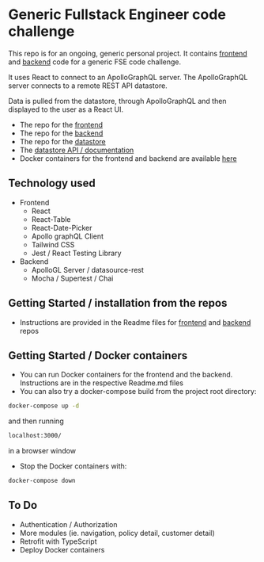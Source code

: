 
# Generic Fullstack Engineer code challenge

This repo is for an ongoing, generic personal project. It contains [frontend](https://github.com/mattburnett-repo/generic-fse-code-challenge/tree/main/frontend)  and [backend](https://github.com/mattburnett-repo/generic-fse-code-challenge/tree/main/backend) code for a generic FSE code challenge. 

It uses React to connect to an ApolloGraphQL server. The ApolloGraphQL server connects to a remote REST API datastore.

Data is pulled from the datastore, through ApolloGraphQL and then displayed to the user as a React UI.

* The repo for the [frontend](https://github.com/mattburnett-repo/generic-fse-code-challenge/tree/main/frontend)
* The repo for the [backend](https://github.com/mattburnett-repo/generic-fse-code-challenge/tree/main/backend)
* The repo for the [datastore](https://github.com/mattburnett-repo/feather-fullstack-codechallenge-datastore)
* The [datastore API / documentation](https://generic-fse-datastore.herokuapp.com/api/v1/api-docs/)
* Docker containers for the frontend and backend are available [here](https://hub.docker.com/u/mattburnett01)
## Technology used
* Frontend
  * React
  * React-Table
  * React-Date-Picker
  * Apollo graphQL Client
  * Tailwind CSS
  * Jest / React Testing Library
* Backend
  * ApolloGL Server / datasource-rest
  * Mocha / Supertest / Chai

## Getting Started / installation from the repos
* Instructions are provided in the Readme files for [frontend](https://github.com/mattburnett-repo/generic-fse-code-challenge/tree/main/frontend) and [backend](https://github.com/mattburnett-repo/generic-fse-code-challenge/tree/main/backend) repos
  
## Getting Started / Docker containers
* You can run Docker containers for the frontend and the backend. Instructions are in the respective Readme.md files
* You can also try a docker-compose build from the project root directory:
```bash
docker-compose up -d
```
and then running
```bash
localhost:3000/
```
in a browser window
* Stop the Docker containers with:
```bash
docker-compose down
```

## To Do
* Authentication / Authorization
* More modules (ie. navigation, policy detail, customer detail)
* Retrofit with TypeScript
* Deploy Docker containers
